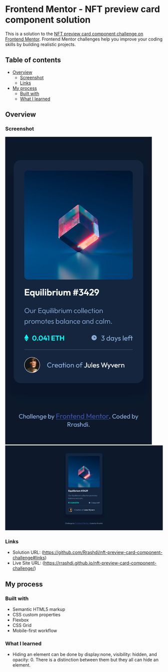 # Frontend Mentor - NFT preview card component solution

This is a solution to the [NFT preview card component challenge on Frontend Mentor](https://www.frontendmentor.io/challenges/nft-preview-card-component-SbdUL_w0U). Frontend Mentor challenges help you improve your coding skills by building realistic projects. 

## Table of contents

- [Overview](#overview)
  - [Screenshot](#screenshot)
  - [Links](#links)
- [My process](#my-process)
  - [Built with](#built-with)
  - [What I learned](#what-i-learned)


## Overview

### Screenshot

![Mobile](./design/Screenshot-Mobile.png/)
![Mobile](./design/Screenshot-Desktop.png/)


### Links

- Solution URL: (https://github.com/Rrashdi/nft-preview-card-component-challenge#links)
- Live Site URL: (https://rrashdi.github.io/nft-preview-card-component-challenge/)

## My process

### Built with

- Semantic HTML5 markup
- CSS custom properties
- Flexbox
- CSS Grid
- Mobile-first workflow

### What I learned

- Hiding an element can be done by display:none, visibility: hidden, and opacity: 0. There is a distinction between 
  them but they all can hide an element.
